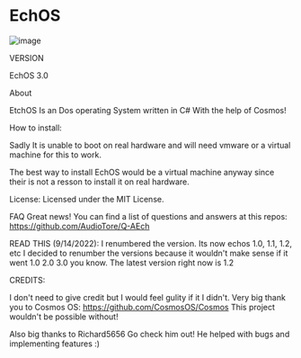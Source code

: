 # EchOS

![image](https://user-images.githubusercontent.com/95601200/182506219-8fd30d30-9055-4be2-85a0-c74c35034082.png)





VERSION

EchOS 3.0


About

EtchOS Is an Dos operating System written in C# With the help of Cosmos!

How to install:

Sadly It is unable to boot on real hardware and will need vmware or a virtual machine for this to work.

The best way to install EchOS would be a virtual machine anyway since their is not a resson to install it on real hardware.


License:
Licensed under the MIT License.

FAQ
Great news! You can find a list of questions and answers at this repos:
https://github.com/AudioTore/Q-AEch


READ THIS (9/14/2022):
I renumbered the version. Its now echos 1.0, 1.1, 1.2, etc
I decided to renumber the versions because it wouldn't make sense if it went
1.0 2.0 3.0 you know. The latest version right now is 1.2



CREDITS:

I don't need to give credit but I would feel gulity if it I didn't.
Very big thank you to Cosmos OS: https://github.com/CosmosOS/Cosmos
This project wouldn't be possible without!

Also big thanks to Richard5656 Go check him out!
He helped with bugs and implementing features :)
